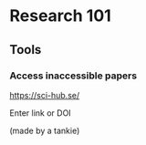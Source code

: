 # Research 101

## Tools

### Access inaccessible papers

<https://sci-hub.se/>

Enter link or DOI

(made by a tankie)
